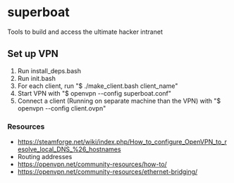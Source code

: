 # superboat
Tools to build and access the ultimate hacker intranet

## Set up VPN
1. Run install_deps.bash
1. Run init.bash
1. For each client, run "$ ./make_client.bash client_name"
1. Start VPN with "$ openvpn --config superboat.conf"
1. Connect a client (Running on separate machine than the VPN) with "$ openvpn --config client.ovpn"

### Resources
- https://steamforge.net/wiki/index.php/How_to_configure_OpenVPN_to_resolve_local_DNS_%26_hostnames
- Routing addresses
- https://openvpn.net/community-resources/how-to/
- https://openvpn.net/community-resources/ethernet-bridging/